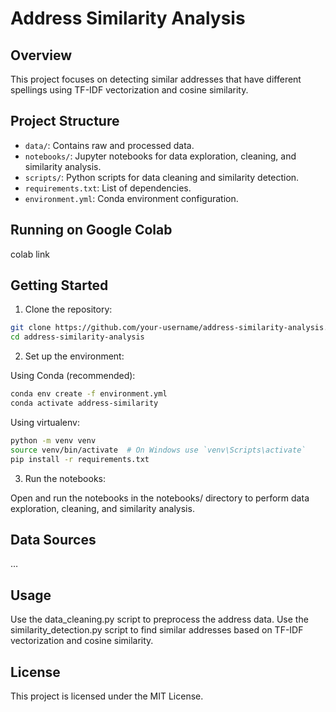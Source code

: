 # Address Similarity Analysis

## Overview

This project focuses on detecting similar addresses that have different spellings using TF-IDF vectorization and cosine similarity.

## Project Structure

- `data/`: Contains raw and processed data.
- `notebooks/`: Jupyter notebooks for data exploration, cleaning, and similarity analysis.
- `scripts/`: Python scripts for data cleaning and similarity detection.
- `requirements.txt`: List of dependencies.
- `environment.yml`: Conda environment configuration.

## Running on Google Colab

colab link

## Getting Started

1. Clone the repository:

```bash
git clone https://github.com/your-username/address-similarity-analysis.git
cd address-similarity-analysis

```

2. Set up the environment:

Using Conda (recommended):

```bash
conda env create -f environment.yml
conda activate address-similarity
```

Using virtualenv:

```bash
python -m venv venv
source venv/bin/activate  # On Windows use `venv\Scripts\activate`
pip install -r requirements.txt
```

3. Run the notebooks:

Open and run the notebooks in the notebooks/ directory to perform data exploration, cleaning, and similarity analysis.

## Data Sources

…

## Usage

Use the data_cleaning.py script to preprocess the address data.
Use the similarity_detection.py script to find similar addresses based on TF-IDF vectorization and cosine similarity.

## License

This project is licensed under the MIT License.

```

```
